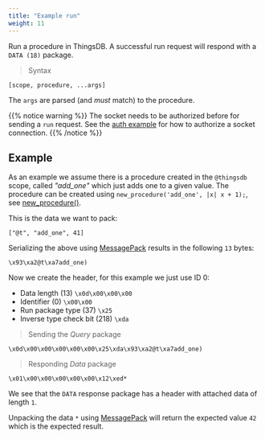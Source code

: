 ```yaml
---
title: "Example run"
weight: 11
---
```


Run a procedure in ThingsDB. A successful run request will respond with a `DATA (18)` package.

> Syntax

```
[scope, procedure, ...args]
```

The `args` are parsed (and *must* match) to the procedure.

{{% notice warning %}}
The socket needs to be authorized before for sending a `run` request.
See the [auth example](../auth) for how to authorize a socket connection.
{{% /notice %}}

## Example

As an example we assume there is a procedure created in the `@thingsdb` scope, called *"add_one"* which just adds one to a given value.
The procedure can be created using `new_procedure('add_one', |x| x + 1);`, see [new_procedure()](../../../procedures-api/new_procedure).

This is the data we want to pack:

`["@t", "add_one", 41]`

Serializing the above using [MessagePack](https://msgpack.org) results in the following `13` bytes:

`\x93\xa2@t\xa7add_one)`

Now we create the header, for this example we just use ID 0:

- Data length (13) `\x0d\x00\x00\x00`
- Identifier (0) `\x00\x00`
- Run package type (37) `\x25`
- Inverse type check bit (218) `\xda`


> Sending the *Query* package

```
\x0d\x00\x00\x00\x00\x00\x25\xda\x93\xa2@t\xa7add_one)
```

> Responding *Data* package

```
\x01\x00\x00\x00\x00\x00\x12\xed*
```

We see that the `DATA` response package has a header with attached data of length `1`.

Unpacking the data `*` using [MessagePack](https://msgpack.org) will return the expected value `42` which is the expected result.